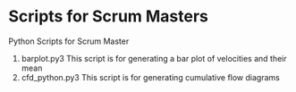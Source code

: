 # Scripts for Scrum Masters
Python Scripts for Scrum Master

1. barplot.py3 This script is for generating a bar plot of velocities and their mean
2. cfd_python.py3 This script is for generating cumulative flow diagrams
